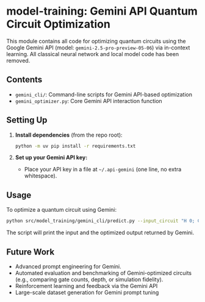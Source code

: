 # model-training: Gemini API Quantum Circuit Optimization

This module contains all code for optimizing quantum circuits using the Google Gemini API (model: `gemini-2.5-pro-preview-05-06`) via in-context learning. All classical neural network and local model code has been removed.

## Contents

- `gemini_cli/`: Command-line scripts for Gemini API-based optimization
- `gemini_optimizer.py`: Core Gemini API interaction function

## Setting Up

1. **Install dependencies** (from the repo root):
   ```bash
   python -m uv pip install -r requirements.txt
   ```

2. **Set up your Gemini API key:**
   - Place your API key in a file at `~/.api-gemini` (one line, no extra whitespace).

## Usage

To optimize a quantum circuit using Gemini:

```bash
python src/model_training/gemini_cli/predict.py --input_circuit "H 0; CNOT 0 1; H 0"
```

The script will print the input and the optimized output returned by Gemini.

## Future Work

- Advanced prompt engineering for Gemini.
- Automated evaluation and benchmarking of Gemini-optimized circuits (e.g., comparing gate counts, depth, or simulation fidelity).
- Reinforcement learning and feedback via the Gemini API
- Large-scale dataset generation for Gemini prompt tuning